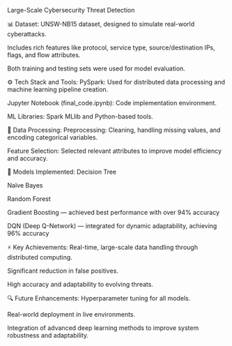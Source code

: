 Large-Scale Cybersecurity Threat Detection

📊 Dataset:
UNSW-NB15 dataset, designed to simulate real-world cyberattacks.

Includes rich features like protocol, service type, source/destination IPs, flags, and flow attributes.

Both training and testing sets were used for model evaluation.

⚙️ Tech Stack and Tools:
PySpark: Used for distributed data processing and machine learning pipeline creation.

Jupyter Notebook (final_code.ipynb): Code implementation environment.

ML Libraries: Spark MLlib and Python-based tools.

🧹 Data Processing:
Preprocessing: Cleaning, handling missing values, and encoding categorical variables.

Feature Selection: Selected relevant attributes to improve model efficiency and accuracy.

🤖 Models Implemented:
Decision Tree

Naïve Bayes

Random Forest

Gradient Boosting — achieved best performance with over 94% accuracy

DQN (Deep Q-Network) — integrated for dynamic adaptability, achieving 96% accuracy

⚡ Key Achievements:
Real-time, large-scale data handling through distributed computing.

Significant reduction in false positives.

High accuracy and adaptability to evolving threats.

🔍 Future Enhancements:
Hyperparameter tuning for all models.

Real-world deployment in live environments.

Integration of advanced deep learning methods to improve system robustness and adaptability.

